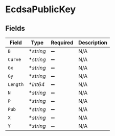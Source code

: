 # EcdsaPublicKey


## Fields

| Field              | Type               | Required           | Description        |
| ------------------ | ------------------ | ------------------ | ------------------ |
| `B`                | **string*          | :heavy_minus_sign: | N/A                |
| `Curve`            | **string*          | :heavy_minus_sign: | N/A                |
| `Gx`               | **string*          | :heavy_minus_sign: | N/A                |
| `Gy`               | **string*          | :heavy_minus_sign: | N/A                |
| `Length`           | **int64*           | :heavy_minus_sign: | N/A                |
| `N`                | **string*          | :heavy_minus_sign: | N/A                |
| `P`                | **string*          | :heavy_minus_sign: | N/A                |
| `Pub`              | **string*          | :heavy_minus_sign: | N/A                |
| `X`                | **string*          | :heavy_minus_sign: | N/A                |
| `Y`                | **string*          | :heavy_minus_sign: | N/A                |